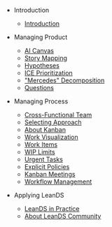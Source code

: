 
- Introduction

  - [Introduction](introduction.md)

- Managing Product

  - [AI Canvas](aicanvas.md)
  - [Story Mapping](storymapping.md)
  - [Hypotheses](hypotheses.md)  
  - [ICE Prioritization](prioritization.md)  
  - ["Mercedes" Decomposition](mercedes.md)
  - [Questions](questions.md)

- Managing Process

  - [Cross-Functional Team](crossfunctionalteam.md)
  - [Selecting Approach](selectingapproach.md)  
  - [About Kanban](kanban.md)  
  - [Work Visualization](visualization.md)
  - [Work Items](workitems.md)
  - [WIP Limits](wip.md)      
  - [Urgent Tasks](urgenttasks.md)        
  - [Explicit Policies](explicitpolicies.md)          
  - [Kanban Meetings](meetings.md)            
  - [Workflow Management](workflowmanagement.md)

- Applying LeanDS

  - [LeanDS in Practice](inpractice.md)
  - [About LeanDS Community](aboutleands.md)
